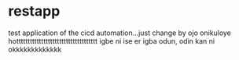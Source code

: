 # restapp
test application of the cicd automation...just  change by ojo
onikuloye
hotttttttttttttttttttttttttttttttttttt
igbe ni ise er
igba odun, odin kan ni
okkkkkkkkkkkkk
